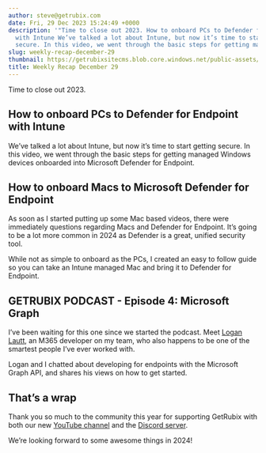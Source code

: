 ```yaml
---
author: steve@getrubix.com
date: Fri, 29 Dec 2023 15:24:49 +0000
description: '"Time to close out 2023. How to onboard PCs to Defender for Endpoint
  with Intune We’ve talked a lot about Intune, but now it’s time to start getting
  secure. In this video, we went through the basic steps for getting managed"'
slug: weekly-recap-december-29
thumbnail: https://getrubixsitecms.blob.core.windows.net/public-assets/content/v1/logo512.png
title: Weekly Recap December 29
---
```


Time to close out 2023.

How to onboard PCs to Defender for Endpoint with Intune
-------------------------------------------------------

We’ve talked a lot about Intune, but now it’s time to start getting secure. In this video, we went through the basic steps for getting managed Windows devices onboarded into Microsoft Defender for Endpoint.

How to onboard Macs to Microsoft Defender for Endpoint
------------------------------------------------------

As soon as I started putting up some Mac based videos, there were immediately questions regarding Macs and Defender for Endpoint. It’s going to be a lot more common in 2024 as Defender is a great, unified security tool.

While not as simple to onboard as the PCs, I created an easy to follow guide so you can take an Intune managed Mac and bring it to Defender for Endpoint.

GETRUBIX PODCAST - Episode 4: Microsoft Graph
---------------------------------------------

I’ve been waiting for this one since we started the podcast. Meet [Logan Lautt](https://www.linkedin.com/in/logan-lautt-091b59b8/), an M365 developer on my team, who also happens to be one of the smartest people I’ve ever worked with.

Logan and I chatted about developing for endpoints with the Microsoft Graph API, and shares his views on how to get started.

That’s a wrap
-------------

Thank you so much to the community this year for supporting GetRubix with both our new [YouTube channel](https://www.youtube.com/@getrubix9986) and the [Discord server](https://discord.gg/getrubix).

We’re looking forward to some awesome things in 2024!